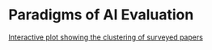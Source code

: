 # Paradigms of AI Evaluation

[Interactive plot showing the clustering of surveyed papers](https://github.com/Kinds-of-Intelligence-CFI/Paradigms-of-AI-Evaluation/blob/main/UMAP_projections_jaccard_dist_interactive.html)

